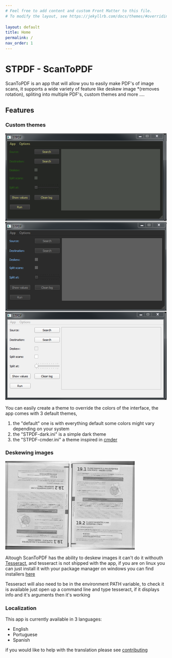 ```yaml
---
# Feel free to add content and custom Front Matter to this file.
# To modify the layout, see https://jekyllrb.com/docs/themes/#overriding-theme-defaults

layout: default
title: Home
permalink: /
nav_order: 1
---
```


# STPDF - ScanToPDF

ScanToPDF is an app that will allow you to easily make PDF's of image scans,
it supports a wide variety of feature like deskew image *(removes rotation), spliting into multiple
PDF's, custom themes and more ....


## Features

### Custom themes

<img class="themeSlide" src="assets/imgs/theme-cmder.png">
<img class="themeSlide" src="assets/imgs/theme-dark.png">
<img class="themeSlide" src="assets/imgs/theme-default.png">

<script>
    var slideIndex = 0;
    carousel();

    function carousel() {
        var i;
        var x = document.getElementsByClassName("themeSlide");
        for (i = 0; i < x.length; i++) {
            x[i].style.display = "none"; 
        }
        slideIndex++;
        if (slideIndex > x.length) {slideIndex = 1} 
        x[slideIndex-1].style.display = "block"; 
        setTimeout(carousel, 2000); // Change image every 2 seconds
    }
</script>

You can easily create a theme to override the colors of the interface, the app comes with 3 default themes,
1. the "default" one is with everything default some colors might vary depending on your system
2. the "STPDF-dark.ini" is a simple dark theme
3. the "STPDF-cmder.ini" a theme inspired in [cmder](https://cmder.net/)


### Deskewing images

<img style="display: inline-block; width:200px; heigth:200px" src="assets/imgs/down.png">
<img style="display: inline-block; width:200px; heigth:200px" src="assets/imgs/up.png">


Altough ScanToPDF has the ability to deskew images it can't do it withouth [Tesseract](https://github.com/tesseract-ocr/tesseract),
and tesseract is not shipped with the app, if you are on linux you can just install it with your package manager
on windows you can find installers [here](https://github.com/UB-Mannheim/tesseract/wiki)

Tesseract will also need to be in the environment PATH variable, to check it is available just open up a command line and type tesseract,
if it displays info and it's arguments then it's working


### Localization

This app is currently available in 3 languages:
  * English
  * Portuguese
  * Spanish


if you would like to help with the translation please see [contributing](customization/contributing/)
